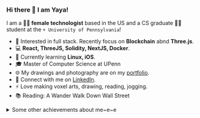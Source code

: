 ### Hi there 👋  I am Yaya!

I am a **👩‍💻 female technologist** based in the US and a CS graduate 👩‍🎓 student at the `+ University of Pennsylvania`!  

* 🧐   Interested in full stack. Recently focus on **Blockchain** abnd **Three.js**.
* 💻   **React, ThreeJS, Solidity, NextJS, Docker**.
* 🌱   Currently learning **Linux, iOS**.
* 🎓   Master of Computer Science at UPenn
* 🌐   My drawings and photography are on my [portfolio](https://www.yayingliang.com).
* 🤝   Connect with me on [LinkedIn](https://www.linkedin.com/in/yaya-l-8a28171a2/).
* ⚡    Love making voxel arts, drawing, reading, jogging.
* 📚   Reading: A Wander Walk Down Wall Street

<details>
  <summary>Some other achievements about me~e~e</summary>
  <br>

* 💖   Be proud of UVA & UPenn. 🐾 Proud WaHoo & Quaker. Love Algorithms.
* 🎉   Been a math teacher at **AMHS** (top 1 high school in the US) for 3 years.


<!-- - 🔭 I’m currently working on ...
- 🌱 I’m currently learning ...
- 👯 I’m looking to collaborate on ...
- 🤔 I’m looking for help with ...
- 💬 Ask me about ...
- 📫 How to reach me: ...
- 😄 Pronouns: ...
- ⚡ Fun fact: ... -->

